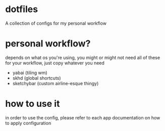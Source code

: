 # dotfiles
A collection of configs for my personal workflow

# personal workflow?
depends on what os you're using, you might or might not need all of these for your workflow, just copy whatever you need

* yabai (tiling wm)
* skhd (global shortcuts)
* sketchybar (custom airline-esque thingy)

# how to use it
in order to use the config, please refer to each app documentation on how to apply configuration
